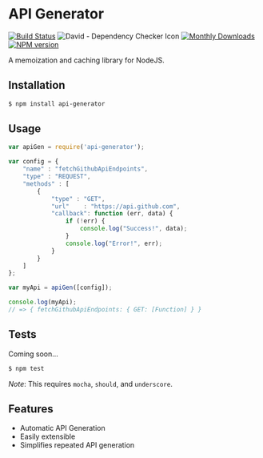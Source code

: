 # API Generator

[![Build Status](https://travis-ci.org/mrodrig/api-generator.svg?branch=master)](https://travis-ci.org/mrodrig/api-generator)
![David - Dependency Checker Icon](https://david-dm.org/mrodrig/api-generator.png)
[![Monthly Downloads](http://img.shields.io/npm/dm/api-generator.svg)](https://www.npmjs.org/package/api-generator)
[![NPM version](https://img.shields.io/npm/v/api-generator.svg)](https://www.npmjs.org/package/api-generator)

A memoization and caching library for NodeJS.

## Installation

```bash
$ npm install api-generator
```

## Usage

```javascript
var apiGen = require('api-generator');

var config = {
	"name" : "fetchGithubApiEndpoints",
	"type" : "REQUEST",
	"methods" : [
		{
			"type" : "GET",
			"url"    : "https://api.github.com",
			"callback": function (err, data) {
				if (!err) { 
					console.log("Success!", data);
				}
				console.log("Error!", err);
			}
		}
	]
};

var myApi = apiGen([config]);

console.log(myApi);
// => { fetchGithubApiEndpoints: { GET: [Function] } }
```

## Tests

Coming soon...

```bash
$ npm test
```

_Note_: This requires `mocha`, `should`, and `underscore`.

## Features

- Automatic API Generation
- Easily extensible
- Simplifies repeated API generation